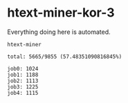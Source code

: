 # htext-miner-kor-3

Everything doing here is automated.

```
htext-miner

total: 5665/9855 (57.48351090816845%)

job0: 1024
job1: 1188
job2: 1113
job3: 1225
job4: 1115
```